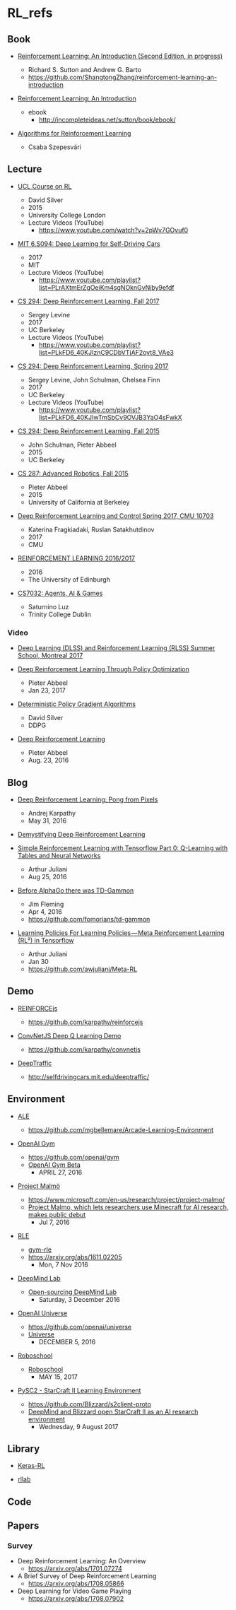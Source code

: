 # RL_refs


## Book

* [Reinforcement Learning: An Introduction (Second Edition, in progress)]( http://incompleteideas.net/sutton/book/the-book-2nd.html )
    * Richard S. Sutton and Andrew G. Barto
    * https://github.com/ShangtongZhang/reinforcement-learning-an-introduction

* [Reinforcement Learning: An Introduction]( http://incompleteideas.net/sutton/book/the-book-1st.html )
    * ebook
        * http://incompleteideas.net/sutton/book/ebook/

* [Algorithms for Reinforcement Learning]( https://sites.ualberta.ca/~szepesva/RLBook.html )
    * Csaba Szepesvári




## Lecture

* [UCL Course on RL]( http://www0.cs.ucl.ac.uk/staff/d.silver/web/Teaching.html )
    * David Silver
    * 2015
    * University College London
    * Lecture Videos (YouTube)
        * https://www.youtube.com/watch?v=2pWv7GOvuf0

* [MIT 6.S094: Deep Learning for Self-Driving Cars]( http://selfdrivingcars.mit.edu/ )
    * 2017
    * MIT
    * Lecture Videos (YouTube)
        * https://www.youtube.com/playlist?list=PLrAXtmErZgOeiKm4sgNOknGvNjby9efdf

* [CS 294: Deep Reinforcement Learning, Fall 2017]( http://rll.berkeley.edu/deeprlcourse/ )
    * Sergey Levine
    * 2017
    * UC Berkeley
    * Lecture Videos (YouTube)
        * https://www.youtube.com/playlist?list=PLkFD6_40KJIznC9CDbVTjAF2oyt8_VAe3

* [CS 294: Deep Reinforcement Learning, Spring 2017]( http://rll.berkeley.edu/deeprlcoursesp17/ )
    * Sergey Levine, John Schulman, Chelsea Finn
    * 2017
    * UC Berkeley
    * Lecture Videos (YouTube)
        * https://www.youtube.com/playlist?list=PLkFD6_40KJIwTmSbCv9OVJB3YaO4sFwkX

* [CS 294: Deep Reinforcement Learning, Fall 2015]( http://rll.berkeley.edu/deeprlcourse-fa15/ )
    * John Schulman, Pieter Abbeel
    * 2015
    * UC Berkeley

* [CS 287: Advanced Robotics, Fall 2015]( https://people.eecs.berkeley.edu/~pabbeel/cs287-fa15/ )
    * Pieter Abbeel
    * 2015
    * University of California at Berkeley


* [Deep Reinforcement Learning and Control Spring 2017, CMU 10703]( https://katefvision.github.io/ )
    * Katerina Fragkiadaki, Ruslan Satakhutdinov
    * 2017
    * CMU

* [REINFORCEMENT LEARNING 2016/2017]( http://www.inf.ed.ac.uk/teaching/courses/rl/lecturelist.html )
    * 2016
    * The University of Edinburgh


* [CS7032: Agents, AI & Games]( https://www.scss.tcd.ie/~luzs/t/cs7032/ )
    * Saturnino Luz
    * Trinity College Dublin




### Video

* [Deep Learning (DLSS) and Reinforcement Learning (RLSS) Summer School, Montreal 2017]( http://videolectures.net/deeplearning2017_montreal/ )

* [Deep Reinforcement Learning Through Policy Optimization]( https://channel9.msdn.com/Events/Neural-Information-Processing-Systems-Conference/Neural-Information-Processing-Systems-Conference-NIPS-2016/Deep-Reinforcement-Learning-Through-Policy-Optimization )
    * Pieter Abbeel
    * Jan 23, 2017

* [Deterministic Policy Gradient Algorithms]( http://techtalks.tv/talks/deterministic-policy-gradient-algorithms/61098/ )
    * David Silver
    * DDPG

* [Deep Reinforcement Learning]( http://videolectures.net/deeplearning2016_abbeel_deep_reinforcement/ )
    * Pieter Abbeel
    * Aug. 23, 2016




## Blog

* [Deep Reinforcement Learning: Pong from Pixels]( http://karpathy.github.io/2016/05/31/rl/ )
    * Andrej Karpathy
    * May 31, 2016

* [Demystifying Deep Reinforcement Learning]( https://www.intelnervana.com/demystifying-deep-reinforcement-learning/ )

* [Simple Reinforcement Learning with Tensorflow Part 0: Q-Learning with Tables and Neural Networks]( https://medium.com/emergent-future/simple-reinforcement-learning-with-tensorflow-part-0-q-learning-with-tables-and-neural-networks-d195264329d0 )
    * Arthur Juliani
    * Aug 25, 2016

* [Before AlphaGo there was TD-Gammon]( https://medium.com/jim-fleming/before-alphago-there-was-td-gammon-13deff866197 )
    * Jim Fleming
    * Apr 4, 2016
    * https://github.com/fomorians/td-gammon

* [Learning Policies For Learning Policies — Meta Reinforcement Learning (RL²) in Tensorflow]( https://hackernoon.com/learning-policies-for-learning-policies-meta-reinforcement-learning-rl%C2%B2-in-tensorflow-b15b592a2ddf )
    * Arthur Juliani
    * Jan 30
    * https://github.com/awjuliani/Meta-RL




## Demo

* [REINFORCEjs]( http://cs.stanford.edu/people/karpathy/reinforcejs/waterworld.html )
    * https://github.com/karpathy/reinforcejs

* [ConvNetJS Deep Q Learning Demo]( https://cs.stanford.edu/people/karpathy/convnetjs/demo/rldemo.html )
    * https://github.com/karpathy/convnetjs

* [DeepTraffic]( http://selfdrivingcars.mit.edu/deeptrafficjs/ )
    * http://selfdrivingcars.mit.edu/deeptraffic/




## Environment


* [ALE]( http://www.arcadelearningenvironment.org/ )
    * https://github.com/mgbellemare/Arcade-Learning-Environment

* [OpenAI Gym]( https://gym.openai.com/ )
    * https://github.com/openai/gym
    * [OpenAI Gym Beta]( https://blog.openai.com/openai-gym-beta/ )
        * APRIL 27, 2016

* [Project Malmö]( https://github.com/Microsoft/malmo )
    * https://www.microsoft.com/en-us/research/project/project-malmo/
    * [Project Malmo, which lets researchers use Minecraft for AI research, makes public debut]( https://blogs.microsoft.com/ai/2016/07/07/project-malmo-lets-researchers-use-minecraft-ai-research-makes-public-debut/ )
        * Jul 7, 2016

* [RLE]( https://github.com/nadavbh12/Retro-Learning-Environment )
    * [gym-rle]( https://github.com/nadavbh12/gym-rle )
    * https://arxiv.org/abs/1611.02205
        * Mon, 7 Nov 2016

* [DeepMind Lab]( https://github.com/deepmind/lab )
    * [Open-sourcing DeepMind Lab]( https://deepmind.com/blog/open-sourcing-deepmind-lab/ )
        * Saturday, 3 December 2016

* [OpenAI Universe]( https://universe.openai.com/ )
    * https://github.com/openai/universe
    * [Universe]( https://blog.openai.com/universe/ )
        * DECEMBER 5, 2016

* [Roboschool]( https://github.com/openai/roboschool )
    * [Roboschool]( https://blog.openai.com/roboschool/ )
        * MAY 15, 2017

* [PySC2 - StarCraft II Learning Environment]( https://github.com/deepmind/pysc2 )
    * https://github.com/Blizzard/s2client-proto
    * [DeepMind and Blizzard open StarCraft II as an AI research environment]( https://deepmind.com/blog/deepmind-and-blizzard-open-starcraft-ii-ai-research-environment/ )
        * Wednesday, 9 August 2017



## Library

* [Keras-RL]( https://github.com/matthiasplappert/keras-rl )

* [rllab]( https://github.com/rll/rllab )




## Code







## Papers

### Survey

* Deep Reinforcement Learning: An Overview
    * https://arxiv.org/abs/1701.07274
* A Brief Survey of Deep Reinforcement Learning
    * https://arxiv.org/abs/1708.05866
* Deep Learning for Video Game Playing
    * https://arxiv.org/abs/1708.07902



















